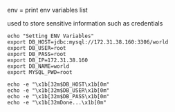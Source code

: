 env = print env variables list

used to store sensitive information such as credentials

```
echo "Setting ENV Variables"
export DB_HOST=jdbc:mysql://172.31.38.160:3306/world
export DB_USER=root
export DB_PASS=root
export DB_IP=172.31.38.160
export DB_NAME=world
export MYSQL_PWD=root

echo -e "\x1b[32m$DB_HOST\x1b[0m"
echo -e "\x1b[32m$DB_USER\x1b[0m"
echo -e "\x1b[32m$DB_PASS\x1b[0m"
echo -e "\x1b[32mDone...\x1b[0m"
```